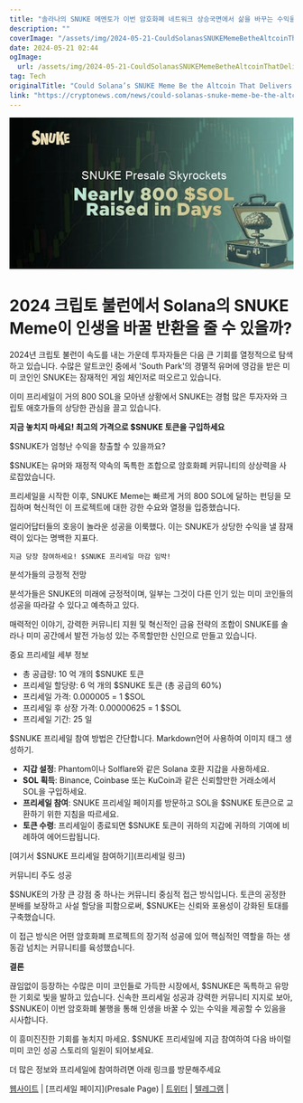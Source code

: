 ```yaml
---
title: "솔라나의 SNUKE 메멘토가 이번 암호화폐 네트워크 상승국면에서 삶을 바꾸는 수익을 제공할 수 있는 대체 암호화폐가 될 수 있을까요"
description: ""
coverImage: "/assets/img/2024-05-21-CouldSolanasSNUKEMemeBetheAltcoinThatDeliversLifeChangingReturnsinThisCryptoBullRun_thumbnail.png"
date: 2024-05-21 02:44
ogImage: 
  url: /assets/img/2024-05-21-CouldSolanasSNUKEMemeBetheAltcoinThatDeliversLifeChangingReturnsinThisCryptoBullRun_thumbnail.png
tag: Tech
originalTitle: "Could Solana’s SNUKE Meme Be the Altcoin That Delivers Life Changing Returns in This Crypto Bull Run?"
link: "https://cryptonews.com/news/could-solanas-snuke-meme-be-the-altcoin-that-delivers-life-changing-returns-in-this-crypto-bull-run.htm"
---
```




![Thumbnail](/assets/img/2024-05-21-CouldSolanasSNUKEMemeBetheAltcoinThatDeliversLifeChangingReturnsinThisCryptoBullRun_thumbnail.png)

# 2024 크립토 불런에서 Solana의 SNUKE Meme이 인생을 바꿀 반환을 줄 수 있을까?

2024년 크립토 불런이 속도를 내는 가운데 투자자들은 다음 큰 기회를 열정적으로 탐색하고 있습니다. 수많은 알트코인 중에서 'South Park'의 경멸적 유머에 영감을 받은 미미 코인인 SNUKE는 잠재적인 게임 체인저로 떠오르고 있습니다.

이미 프리세일이 거의 800 SOL을 모아낸 상황에서 SNUKE는 경험 많은 투자자와 크립토 애호가들의 상당한 관심을 끌고 있습니다.


<div class="content-ad"></div>

**지금 놓치지 마세요! 최고의 가격으로 $SNUKE 토큰을 구입하세요**

$SNUKE가 엄청난 수익을 창출할 수 있을까요?

$SNUKE는 유머와 재정적 약속의 독특한 조합으로 암호화폐 커뮤니티의 상상력을 사로잡았습니다.

프리세일을 시작한 이후, SNUKE Meme는 빠르게 거의 800 SOL에 달하는 펀딩을 모집하며 혁신적인 이 프로젝트에 대한 강한 수요와 열정을 입증했습니다.

<div class="content-ad"></div>

얼리어답터들의 호응이 놀라운 성공을 이룩했다. 이는 SNUKE가 상당한 수익을 낼 잠재력이 있다는 명백한 지표다.

``지금 당장 참여하세요! $SNUKE 프리세일 마감 임박!``

분석가들의 긍정적 전망

분석가들은 SNUKE의 미래에 긍정적이며, 일부는 그것이 다른 인기 있는 미미 코인들의 성공을 따라갈 수 있다고 예측하고 있다.

<div class="content-ad"></div>

매력적인 이야기, 강력한 커뮤니티 지원 및 혁신적인 금융 전략의 조합이 SNUKE를 솔라나 미미 공간에서 발전 가능성 있는 주목할만한 신인으로 만들고 있습니다.

중요 프리세일 세부 정보

- 총 공급량: 10 억 개의 $SNUKE 토큰
- 프리세일 할당량: 6 억 개의 $SNUKE 토큰 (총 공급의 60%)
- 프리세일 가격: 0.000005 = 1 $SOL
- 프리세일 후 상장 가격: 0.00000625 = 1 $SOL
- 프리세일 기간: 25 일

$SNUKE 프리세일 참여 방법은 간단합니다. Markdown언어 사용하여 이미지 태그 생성하기.

<div class="content-ad"></div>

- **지갑 설정**: Phantom이나 Solflare와 같은 Solana 호환 지갑을 사용하세요.
- **SOL 획득**: Binance, Coinbase 또는 KuCoin과 같은 신뢰할만한 거래소에서 SOL을 구입하세요.
- **프리세일 참여**: SNUKE 프리세일 페이지를 방문하고 SOL을 $SNUKE 토큰으로 교환하기 위한 지침을 따르세요.
- **토큰 수령**: 프리세일이 종료되면 $SNUKE 토큰이 귀하의 지갑에 귀하의 기여에 비례하여 에어드랍됩니다.

[여기서 $SNUKE 프리세일 참여하기](프리세일 링크)

커뮤니티 주도 성공

$SNUKE의 가장 큰 강점 중 하나는 커뮤니티 중심적 접근 방식입니다. 토큰의 공정한 분배를 보장하고 사설 할당을 피함으로써, $SNUKE는 신뢰와 포용성이 강화된 토대를 구축했습니다.

<div class="content-ad"></div>

이 접근 방식은 어떤 암호화폐 프로젝트의 장기적 성공에 있어 핵심적인 역할을 하는 생동감 넘치는 커뮤니티를 육성했습니다.

**결론**

끊임없이 등장하는 수많은 미미 코인들로 가득한 시장에서, $SNUKE은 독특하고 유망한 기회로 빛을 발하고 있습니다. 신속한 프리세일 성공과 강력한 커뮤니티 지지로 보아, $SNUKE이 이번 암호화폐 불행을 통해 인생을 바꿀 수 있는 수익을 제공할 수 있음을 시사합니다.

이 흥미진진한 기회를 놓치지 마세요. $SNUKE 프리세일에 지금 참여하여 다음 바이럴 미미 코인 성공 스토리의 일원이 되어보세요.

<div class="content-ad"></div>

더 많은 정보와 프리세일에 참여하려면 아래 링크를 방문해주세요

[웹사이트](Website) | [프리세일 페이지](Presale Page) | [트위터](Twitter) | [텔레그램](Telegram) |